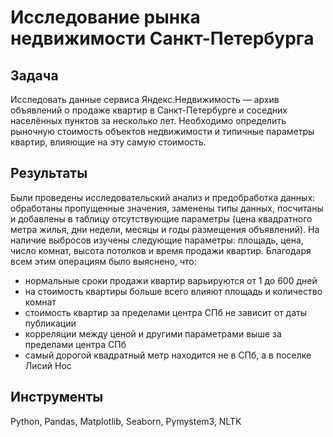 # Исследование рынка недвижимости Санкт-Петербурга

## Задача 

Исследовать данные сервиса Яндекс.Недвижимость — архив объявлений о продаже квартир в Санкт-Петербурге и соседних населённых пунктов за несколько лет. 
Необходимо определить рыночную стоимость объектов недвижимости и типичные параметры квартир, влияющие на эту самую стоимость. 

## Результаты

Были проведены исследовательский анализ и предобработка данных: обработаны пропущенные значения, заменены типы данных, посчитаны и добавлены в таблицу отсутствующие параметры (цена квадратного метра жилья, дни недели, месяцы и годы размещения объявлений).
На наличие выбросов изучены следующие параметры: площадь, цена, число комнат, высота потолков и время продажи квартир. 
Благодаря всем этим операциям было выяснено, что: 
- нормальные сроки продажи квартир варьируются от 1 до 600 дней 
- на стоимость квартиры больше всего влияют площадь и количество комнат 
- стоимость квартир за пределами центра СПб не зависит от даты публикации
- корреляции между ценой и другими параметрами выше за пределами центра СПб
- самый дорогой квадратный метр находится не в СПб, а в поселке Лисий Нос

## Инструменты

Python, Pandas, Matplotlib, Seaborn, Pymystem3, NLTK
